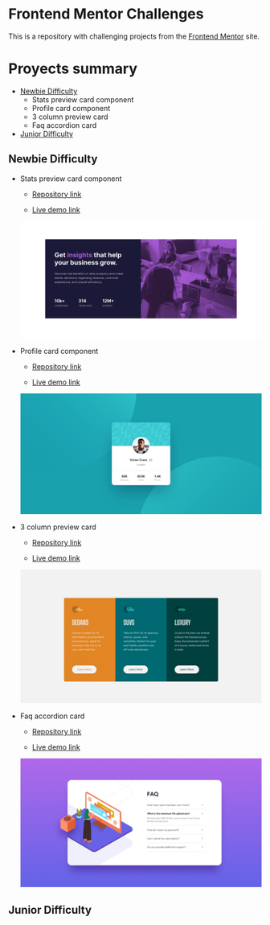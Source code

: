 # Frontend Mentor Challenges

This is a repository with challenging projects from the [Frontend Mentor](https://www.frontendmentor.io/challenges) site.

# Proyects summary

- [Newbie Difficulty](#newbie-difficulty)
  - Stats preview card component
  - Profile card component
  - 3 column preview card
  - Faq accordion card
- [Junior Difficulty](#junior-difficulty)

## Newbie Difficulty

- Stats preview card component

  - [Repository link](https://github.com/ezequielcinalli/frontendmentor-challenges/tree/main/stats-preview-card-component-main)

  - [Live demo link](https://ezequielcinalli.github.io/frontendmentor-challenges/stats-preview-card-component-main/)

  ![Stats preview card component solution](stats-preview-card-component-main/screenshot-desktop.png)

- Profile card component

  - [Repository link](https://github.com/ezequielcinalli/frontendmentor-challenges/tree/main/profile-card-component-main)

  - [Live demo link](https://ezequielcinalli.github.io/frontendmentor-challenges/profile-card-component-main/)

  ![Profile card component solution](profile-card-component-main/design/desktop-design.jpg)

- 3 column preview card

  - [Repository link](https://github.com/ezequielcinalli/frontendmentor-challenges/tree/main/3-column-preview-card-component-main)

  - [Live demo link](https://ezequielcinalli.github.io/frontendmentor-challenges/3-column-preview-card-component-main)

  ![3 column preview card component solution](3-column-preview-card-component-main/design/desktop-design.jpg)

- Faq accordion card

  - [Repository link](https://github.com/ezequielcinalli/frontendmentor-challenges/tree/main/faq-accordion-card-main)

  - [Live demo link](https://ezequielcinalli.github.io/frontendmentor-challenges/faq-accordion-card-main)

  ![Faq accordion card solution](faq-accordion-card-main/design/desktop-design.jpg)

## Junior Difficulty
